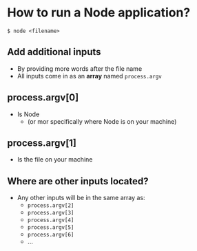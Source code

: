 # How to run a Node application?

`$ node <filename>`

## Add additional inputs
* By providing more words after the file name
* All inputs come in as an **array** named `process.argv`

## process.argv[0]
* Is Node
  - (or mor specifically where Node is on your machine)

## process.argv[1]
* Is the file on your machine

## Where are other inputs located?
* Any other inputs will be in the same array as:
  - `process.argv[2]`
  - `process.argv[3]`
  - `process.argv[4]`
  - `process.argv[5]`
  - `process.argv[6]`
  - ...


